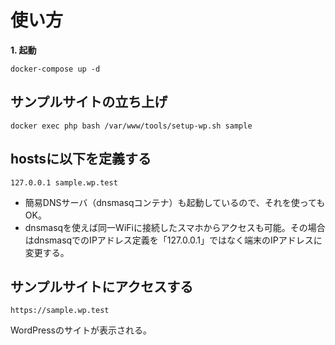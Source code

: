 # 使い方

**1. 起動**
```
docker-compose up -d
```

## サンプルサイトの立ち上げ
```
docker exec php bash /var/www/tools/setup-wp.sh sample
```

## hostsに以下を定義する
```
127.0.0.1 sample.wp.test
```
- 簡易DNSサーバ（dnsmasqコンテナ）も起動しているので、それを使ってもOK。
- dnsmasqを使えば同一WiFiに接続したスマホからアクセスも可能。その場合はdnsmasqでのIPアドレス定義を「127.0.0.1」ではなく端末のIPアドレスに変更する。

## サンプルサイトにアクセスする
```
https://sample.wp.test
```
WordPressのサイトが表示される。



